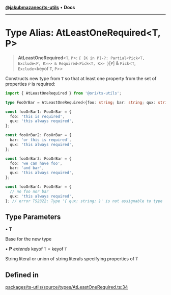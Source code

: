 [**@jakubmazanec/ts-utils**](../README.md) • **Docs**

---

# Type Alias: AtLeastOneRequired\<T, P\>

> **AtLeastOneRequired**\<`T`, `P`\>:
> `{ [K in P]-?: Partial<Pick<T, Exclude<P, K>>> & Required<Pick<T, K>> }`\[`P`\] & `Pick`\<`T`,
> `Exclude`\<keyof `T`, `P`\>\>

Constructs new type from `T` so that at least one property from the set of properties `P` is
required:

```TypeScript
import { AtLeastOneRequired } from '@ori/ts-utils';

type FooOrBar = AtLeastOneRequired<{foo: string; bar: string; qux: string}, 'foo' | 'bar'>;

const fooOrBar1: FooOrBar = {
  foo: 'this is required',
  qux: 'this always required',
};

const fooOrBar2: FooOrBar = {
  bar: 'or this is required',
  qux: 'this always required',
};

const fooOrBar3: FooOrBar = {
  foo: 'we can have foo',
  bar: 'and bar',
  qux: 'this always required',
};

const fooOrBar4: FooOrBar = {
  // no foo nor bar
  qux: 'this always required',
}; // error TS2322: Type '{ qux: string; }' is not assignable to type 'FooOrBar'
```

## Type Parameters

• **T**

Base for the new type

• **P** _extends_ keyof `T` = keyof `T`

String literal or union of string literals specifying properties of `T`

## Defined in

[packages/ts-utils/source/types/AtLeastOneRequired.ts:34](https://github.com/jakubmazanec/tools/blob/4ad59c6b8eb7868ab1902d25f4c1aae28b28a6e4/packages/ts-utils/source/types/AtLeastOneRequired.ts#L34)
